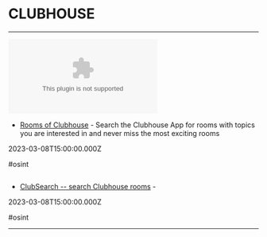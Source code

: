 # CLUBHOUSE

---

![](https://rdl.ink/render/https%3A%2F%2Froomsofclubhouse.com)

- [Rooms of Clubhouse](https://roomsofclubhouse.com) - Search the Clubhouse App for rooms with topics you are interested in and never miss the most exciting rooms

2023-03-08T15:00:00.000Z

#osint

![]()

- [ClubSearch -- search Clubhouse rooms](https://clubsearch.io) - 

2023-03-08T15:00:00.000Z

#osint

---

